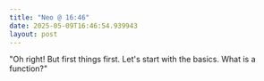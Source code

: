 ```yaml
---
title: "Neo @ 16:46"
date: 2025-05-09T16:46:54.939943
layout: post
---
```


"Oh right! But first things first. Let's start with the basics. What is a function?"